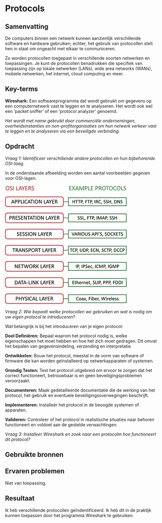 # Protocols

## Samenvatting
De computers binnen een netwerk kunnen aanzienlijk verschillende software en hardware gebruiken; echter, het gebruik van protocollen stelt hen in staat om ongeacht met elkaar te communiceren. 

Zo worden protocollen toegepast in verschillende soorten netwerken en toepassingen. Je kunt de protocollen benadrukken die specifiek van toepassing zijn op lokale netwerken (LANs), wide area networks (WANs), mobiele netwerken, het internet, cloud computing en meer.

## Key-terms
**Wireshark:** Een softwareprogramma dat wordt gebruikt om gegevens op een computernetwerk vast te leggen en te analyseren. Het wordt ook wel een ‘packet sniffer’ of een ‘protocol analyzer’ genoemd.

*Het wordt met name gebruikt door commerciële ondernemingen, overheidsinstanties en non-profitorganisaties om hun netwerk verkeer vast te leggen en te analyseren via een beveiligde verbinding.*

## Opdracht
*Vraag 1: Identificeer verschillende andere protocollen en hun bijbehorende OSI-laag.*

In de onderstaande afbeelding worden een aantal voorbeelden gegeven voor OSI-lagen.

![Alt text](image-3.png)

*Vraag 2: Wie bepaalt welke protocollen we gebruiken en wat is nodig om uw eigen protocol te introduceren?*

Wat belangrijk is bij het introduceren van je eigen protocol:

**Doel Definiëren:** Bepaal waarom het protocol nodig is, welke eigenschappen het moet hebben en hoe het zich moet gedragen. Dit omvat het bepalen van gegevensindeling, verzending en interpretatie.

**Ontwikkelen:** Bouw het protocol, meestal in de vorm van software of firmware die kan worden geïnstalleerd op netwerkapparaten of systemen.

**Grondig Testen:** Test het protocol uitgebreid om ervoor te zorgen dat het correct functioneert, betrouwbaar is en geen beveiligingsproblemen veroorzaakt.

**Documenteren:** Maak gedetailleerde documentatie die de werking van het protocol, het gebruik en eventuele beveiligingsoverwegingen beschrijft.

**Implementeren:** Installeer het protocol in de beoogde systemen of apparaten.

**Valideren:** Controleer of het protocol in realistische situaties naar behoren functioneert en voldoet aan de gestelde verwachtingen.

*Vraag 3: Installeer Wireshark en zoek naar een protocolm hoe functioneert dit protocol?*



## Gebruikte bronnen

## Ervaren problemen
Niet van toepassing.


## Resultaat
Ik heb verschillende protocollen geïndentificeerd. Ik heb dit in de praktijk kunnen toepassen door het programma Wireshark te gebruiken.




